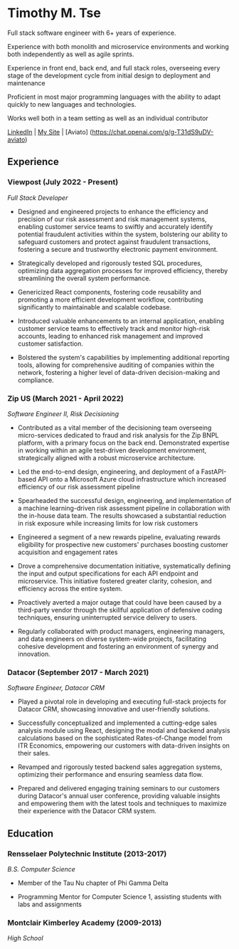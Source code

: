 # Timothy M. Tse

Full stack software engineer with 6+ years of experience.

Experience with both monolith and microservice environments and working both independently as well as agile sprints. 

Experience in front end, back end, and full stack roles, overseeing every stage of the development cycle from initial design to deployment and maintenance

Proficient in most major programming languages with the ability to adapt quickly to new languages and technologies.

Works well both in a team setting as well as an individual contributor

[LinkedIn](https://www.linkedin.com/in/timothy-tse-723269103/) | [My Site](https://timothymtse.com/) | [Aviato] (https://chat.openai.com/g/g-T31dS9uDV-aviato)

## Experience

### Viewpost (July 2022 - Present)
*Full Stack Developer*

- Designed and engineered projects to enhance the efficiency and precision of our risk assessment and risk management systems, enabling customer service teams to swiftly and accurately identify potential fraudulent activities within the system, bolstering our ability to safeguard customers and protect against fraudulent transactions, fostering a secure and trustworthy electronic payment environment.
  
- Strategically developed and rigorously tested SQL procedures, optimizing data aggregation processes for improved efficiency, thereby streamlining the overall system performance.
  
- Genericized React components, fostering code reusability and promoting a more efficient development workflow, contributing significantly to maintainable and scalable codebase.
  
- Introduced valuable enhancements to an internal application, enabling customer service teams to effectively track and monitor high-risk accounts, leading to enhanced risk management and improved customer satisfaction.
  
- Bolstered the system's capabilities by implementing additional reporting tools, allowing for comprehensive auditing of companies within the network, fostering a higher level of data-driven decision-making and compliance.

### Zip US (March 2021 - April 2022)
*Software Engineer II, Risk Decisioning*

- Contributed as a vital member of the decisioning team overseeing micro-services dedicated to fraud and risk analysis for the Zip BNPL platform, with a primary focus on the back end. Demonstrated expertise in working within an agile test-driven development environment, strategically aligned with a robust microservice architecture.

- Led the end-to-end design, engineering, and deployment of a FastAPI-based API onto a Microsoft Azure cloud infrastructure which increased efficiency of our risk assessment pipeline

- Spearheaded the successful design, engineering, and implementation of a machine learning-driven risk assessment pipeline in collaboration with the in-house data team. The results showcased a substantial reduction in risk exposure while increasing limits for low risk customers

- Engineered a segment of a new rewards pipeline, evaluating rewards eligibility for prospective new customers' purchases boosting customer acquisition and engagement rates

- Drove a comprehensive documentation initiative, systematically defining the input and output specifications for each API endpoint and microservice. This initiative fostered greater clarity, cohesion, and efficiency across the entire system.

- Proactively averted a major outage that could have been caused by a third-party vendor through the skillful application of defensive coding techniques, ensuring uninterrupted service delivery to users.

- Regularly collaborated with product managers, engineering managers, and data engineers on diverse system-wide projects, facilitating cohesive development and fostering an environment of synergy and innovation.

### Datacor (September 2017 - March 2021)
*Software Engineer, Datacor CRM*

- Played a pivotal role in developing and executing full-stack projects for Datacor CRM, showcasing innovative and user-friendly solutions.

- Successfully conceptualized and implemented a cutting-edge sales analysis module using React, designing the modal and backend analysis calculations based on the sophisticated Rates-of-Change model from ITR Economics, empowering our customers with data-driven insights on their sales.

- Revamped and rigorously tested backend sales aggregation systems, optimizing their performance and ensuring seamless data flow.

- Prepared and delivered engaging training seminars to our customers during Datacor's annual user conference, providing valuable insights and empowering them with the latest tools and techniques to maximize their experience with the Datacor CRM system.

## Education

### Rensselaer Polytechnic Institute (2013-2017)
*B.S. Computer Science*
- Member of the Tau Nu chapter of Phi Gamma Delta
  
- Programming Mentor for Computer Science 1, assisting students with labs and assignments

### Montclair Kimberley Academy (2009-2013)
*High School*
